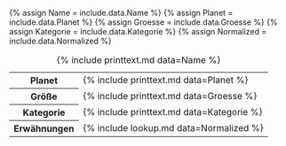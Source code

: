 {% assign Name = include.data.Name %}
{% assign Planet = include.data.Planet %}
{% assign Groesse = include.data.Groesse %}
{% assign Kategorie = include.data.Kategorie %}
{% assign Normalized = include.data.Normalized %}
<table>
    <caption>{% include printtext.md data=Name %}</caption>
    <tbody>
        <tr><th>Planet</th><td>{% include printtext.md data=Planet %}</td></tr>
        <tr><th>Größe</th><td>{% include printtext.md data=Groesse %}</td></tr>
        <tr><th>Kategorie</th><td>{% include printtext.md data=Kategorie %}</td></tr>
        <tr><th>Erwähnungen</th><td>{% include lookup.md data=Normalized %}</td></tr>
    </tbody>
</table>
